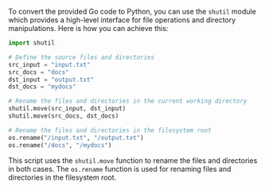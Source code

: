 To convert the provided Go code to Python, you can use the `shutil` module which provides a high-level interface for file operations and directory manipulations. Here is how you can achieve this:

```python
import shutil

# Define the source files and directories
src_input = "input.txt"
src_docs = "docs"
dst_input = "output.txt"
dst_docs = "mydocs"

# Rename the files and directories in the current working directory
shutil.move(src_input, dst_input)
shutil.move(src_docs, dst_docs)

# Rename the files and directories in the filesystem root
os.rename("/input.txt", "/output.txt")
os.rename("/docs", "/mydocs")
```

This script uses the `shutil.move` function to rename the files and directories in both cases. The `os.rename` function is used for renaming files and directories in the filesystem root.
